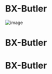 # BX-Butler
![image](https://github.com/user-attachments/assets/02e86191-a620-42d7-90d1-f1ccdcec3a40)
# BX-Butler
# BX-Butler

